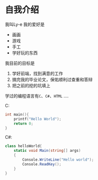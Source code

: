 # 自我介绍
我叫Ly-e 我的爱好是
* 画画
* 游戏
* 手工
* 学好玩的东西

我目前的目标是
1. 学好前端，找到满意的工作
2. 搞完我的毕业论文，保佑顺利过查重和答辩
3. 把之前的挖的坑填上

学过的编程语言有`C`、`C#`、`HTML` ....

C:
```c
int main(){
    printf("Hello World");
    return 0;
}
```
C#:
```C#
class helloWorld{
    static void Main(string[] args)
    {
        Console.WriteLine("Hello world");
        Console.ReadKey();
    }
}
```
